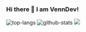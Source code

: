 ### Hi there 👋 I am VennDev!

<img src="https://github-readme-stats.vercel.app/api/top-langs/?username=VennDev&layout=compact&theme=default" alt="top-langs"/>
<img src="https://github-readme-stats.vercel.app/api?username=VennDev&theme=default&show_icons=true" alt="github-stats"/>
<img src="https://github-profile-trophy.vercel.app/?username=VennDev"/>
